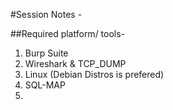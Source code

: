 #Session Notes - 

##Required platform/ tools-
1. Burp Suite 
2. Wireshark & TCP_DUMP
3. Linux (Debian Distros is prefered)
4. SQL-MAP
5. 
